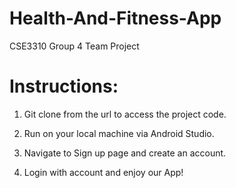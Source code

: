 # Health-And-Fitness-App
CSE3310 Group 4 Team Project

# Instructions:
1. Git clone from the url to access the project code. 
   
2. Run on your local machine via Android Studio.

3. Navigate to Sign up page and create an account.

4. Login with account and enjoy our App!
